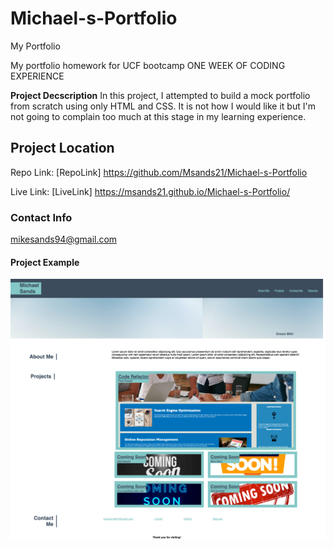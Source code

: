 # Michael-s-Portfolio
My Portfolio

My portfolio homework for UCF bootcamp ONE WEEK OF CODING EXPERIENCE

**Project Decscription**
In this project, I attempted to build a mock portfolio from scratch using only HTML and CSS. It is not how I would like it but I'm not going to complain too much at this stage in my learning experience. 


## Project Location
Repo Link: [RepoLink] https://github.com/Msands21/Michael-s-Portfolio

Live Link: [LiveLink] https://msands21.github.io/Michael-s-Portfolio/

### Contact Info
mikesands94@gmail.com

#### Project Example
![Preview](./assets/css/images/portfolio-screenshot.jpg)